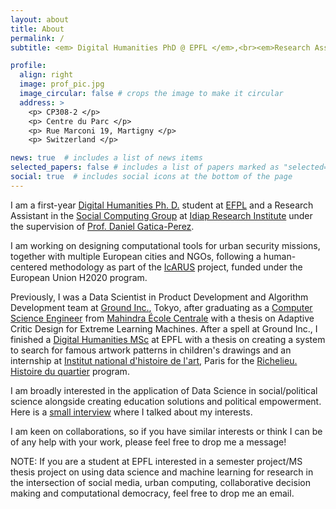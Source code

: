 ```yaml
---
layout: about
title: About
permalink: /
subtitle: <em> Digital Humanities PhD @ EPFL </em>,<br><em>Research Assistant @ Idiap</em>

profile:
  align: right
  image: prof_pic.jpg
  image_circular: false # crops the image to make it circular
  address: >
    <p> CP308-2 </p>
    <p> Centre du Parc </p>
    <p> Rue Marconi 19, Martigny </p>
    <p> Switzerland </p>

news: true  # includes a list of news items
selected_papers: false # includes a list of papers marked as "selected={true}"
social: true  # includes social icons at the bottom of the page
---
```


I am a first-year [Digital Humanities Ph. D.](https://www.epfl.ch/education/phd/eddh-digital-humanities/) student at [EFPL](https://www.epfl.ch/en/) and a Research Assistant in the [Social Computing Group](https://www.idiap.ch/en/scientific-research/social-computing) at [Idiap Research Institute](https://www.idiap.ch/en) under the supervision of [Prof. Daniel Gatica-Perez](https://www.idiap.ch/~gatica/).

I am working on designing computational tools for urban security missions, together with multiple European cities and NGOs, following a human-centered methodology as part of the [IcARUS](https://www.icarus-innovation.eu/) project, funded under the European Union H2020 program.

Previously, I was a Data Scientist in Product Development and Algorithm Development team at [Ground Inc.](https://en.groundinc.co.jp/), Tokyo, after graduating as a [Computer Science Engineer](https://www.mahindrauniversity.edu.in/computer-science-engineering) from [Mahindra École Centrale](https://www.mahindrauniversity.edu.in/schools/school-of-engineering) with a thesis on Adaptive Critic Design for Extreme Learning Machines. After a spell at Ground Inc., I finished a [Digital Humanities MSc](https://www.epfl.ch/education/master/programs/digital-humanities/) at EPFL with a thesis on creating a system to search for famous artwork patterns in children's drawings and an internship at [Institut national d'histoire de l'art](https://inha.fr/fr/index.html), Paris for the [Richelieu. Histoire du quartier](https://www.inha.fr/fr/recherche/le-departement-des-etudes-et-de-la-recherche/domaines-de-recherche/histoire-des-collections-histoire-des-institutions-artistiques-et-culturelles-economie-de-l-art/richelieu-histoire-du-quartier.html) program.

I am broadly interested in the application of Data Science in social/political science alongside creating education solutions and political empowerment. Here is a [small interview](https://actu.epfl.ch/news/dh-creates-the-chance-to-re-create-re-present-and-/) where I talked about my interests.

I am keen on collaborations, so if you have similar interests or think I can be of any help with your work, please feel free to drop me a message!

NOTE: If you are a student at EPFL interested in a semester project/MS thesis project on using data science and machine learning for research in the intersection of social media, urban computing, collaborative decision making and computational democracy, feel free to drop me an email.
